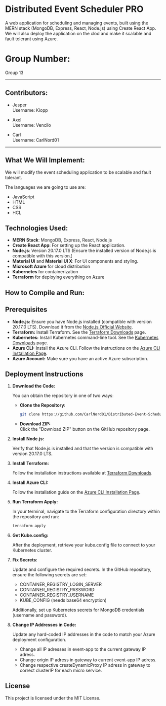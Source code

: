 # Distributed Event Scheduler PRO
A web application for scheduling and managing events, built using the MERN stack (MongoDB, Express, React, Node.js) using Create React App. We will also deploy the application on the clod and make it scalable and fault tolerant using Azure.

# Group Number:
Group 13

---

## Contributors:

- Jesper\
  Username: Kiopp

- Axel\
  Username: Vencilo

- Carl\
  Username: CarlNord01

---

## What We Will Implement:
We will modify the event scheduling application to be scalable and fault tolerant.

The languages we are going to use are:
- JavaScript
- HTML
- CSS
- HCL

## Technologies Used:
- **MERN Stack**: MongoDB, Express, React, Node.js
- **Create React App**: For setting up the React application.
- **Node.js**: Version 20.17.0 LTS (Ensure the installed version of Node.js is compatible with this version.)
- **Material UI** and **Material UI X**: For UI components and styling.
- **Microsoft Azure** for cloud distribution
- **Kubernetes** for containerization
- **Terraform** for deploying everything on Azure

## How to Compile and Run:

## Prerequisites

- **Node.js:** Ensure you have Node.js installed (compatible with version 20.17.0 LTS). Download it from the [Node.js Official Website](https://nodejs.org/).
- **Terraform:** Install Terraform. See the [Terraform Downloads](https://www.terraform.io/downloads.html) page.
- **Kubernetes:** Install Kubernetes command-line tool. See the [Kubernetes Downloads](https://kubernetes.io/docs/tasks/tools/) page.
- **Azure CLI:** Install the Azure CLI. Follow the instructions on the [Azure CLI Installation Page](https://docs.microsoft.com/en-us/cli/azure/install-azure-cli).
- **Azure Account:** Make sure you have an active Azure subscription.

## Deployment Instructions

1. **Download the Code:**

   You can obtain the repository in one of two ways:

   - **Clone the Repository:**
     ```bash
     git clone https://github.com/CarlNord01/Distributed-Event-Scheduling-Application.git
     ```
   - **Download ZIP:**  
     Click the "Download ZIP" button on the GitHub repository page.

2. **Install Node.js:**

   Verify that Node.js is installed and that the version is compatible with version 20.17.0 LTS.

3. **Install Terraform:**

   Follow the installation instructions available at [Terraform Downloads](https://www.terraform.io/downloads.html).

4. **Install Azure CLI:**

   Follow the installation guide on the [Azure CLI Installation Page](https://docs.microsoft.com/en-us/cli/azure/install-azure-cli).

5. **Run Terraform Apply:**

   In your terminal, navigate to the Terraform configuration directory within the repository and run:
   ```bash
   terraform apply
6. **Get Kube.config:**

   After the deployment, retrieve your kube.config file to connect to your Kubernetes cluster.

7. **Fix Secrets:**

    Update and configure the required secrets. In the GitHub repository, ensure the following secrets are set:
     - CONTAINER_REGISTRY_LOGIN_SERVER
     - CONTAINER_REGISTRY_PASSWORD
     - CONTAINER_REGISTRY_USERNAME
     - KUBE_CONFIG (needs base64 encryption)
   
    Additionally, set up Kubernetes secrets for MongoDB credentials (username and password).

 8. **Change IP Addresses in Code:**

    Update any hard-coded IP addresses in the code to match your Azure deployment configuration.
      - Change all IP adresses in event-app to the current gateway IP adress.
      - Change origin IP adress in gateway to current event-app IP adress.
      - Change respective createDynamicProxy IP adress in gateway to correct clusterIP for each micro service.
      

## License
This project is licensed under the MIT License.
